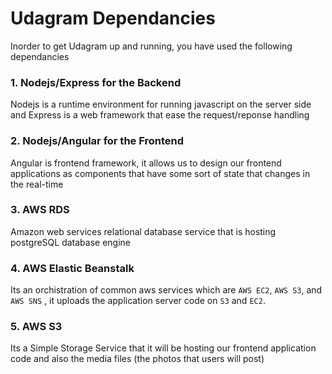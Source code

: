 
# Udagram Dependancies
Inorder to get Udagram up and running, you have used the following dependancies
### 1. Nodejs/Express for the Backend
Nodejs is a runtime environment for running javascript on the server side
and Express is a web framework that ease the request/reponse handling

### 2. Nodejs/Angular for the Frontend
Angular is frontend framework, it allows us to design our frontend applications as
components that have some sort of state that changes in the real-time

### 3. AWS RDS
Amazon web services relational database service that is hosting postgreSQL database
engine

### 4. AWS Elastic Beanstalk
Its an orchistration of common aws services which are `AWS EC2`, `AWS S3`, and `AWS SNS`
, it uploads the application server code on `S3` and `EC2`.

### 5. AWS S3
Its a Simple Storage Service that it will be hosting our frontend application code
and also the media files (the photos that users will post)
